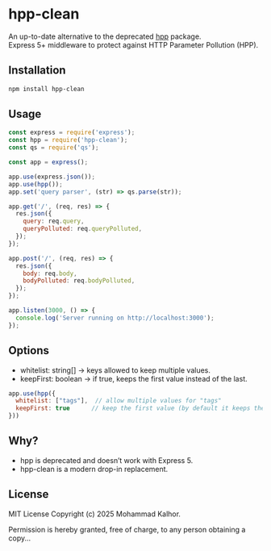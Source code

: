 # hpp-clean

An up-to-date alternative to the deprecated [hpp](https://www.npmjs.com/package/hpp) package.  
Express 5+ middleware to protect against HTTP Parameter Pollution (HPP).

## Installation

```bash
npm install hpp-clean
```
 ## Usage
```js
const express = require('express');
const hpp = require('hpp-clean');
const qs = require('qs');

const app = express();

app.use(express.json());
app.use(hpp());
app.set('query parser', (str) => qs.parse(str));

app.get('/', (req, res) => {
  res.json({
    query: req.query,
    queryPolluted: req.queryPolluted,
  });
});

app.post('/', (req, res) => {
  res.json({
    body: req.body,
    bodyPolluted: req.bodyPolluted,
  });
});

app.listen(3000, () => {
  console.log('Server running on http://localhost:3000');
});
```
## Options
- whitelist: string[] → keys allowed to keep multiple values.
- keepFirst: boolean → if true, keeps the first value instead of the last.
```js
app.use(hpp({
  whitelist: ["tags"],  // allow multiple values for "tags"
  keepFirst: true      // keep the first value (by default it keeps the last one)
}))
```
## Why?
- hpp is deprecated and doesn’t work with Express 5.
- hpp-clean is a modern drop-in replacement.
## License
MIT License
Copyright (c) 2025 Mohammad Kalhor.

Permission is hereby granted, free of charge, to any person obtaining a copy...